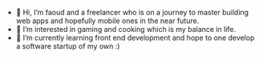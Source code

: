 - 👋 Hi, I’m faoud and a freelancer who is on a journey to master building web apps and hopefully mobile ones in the near future. 
- 👀 I’m interested in gaming and cooking which is my balance in life.
- 🌱 I’m currently learning front end development and hope to one develop a software startup of my own :)


